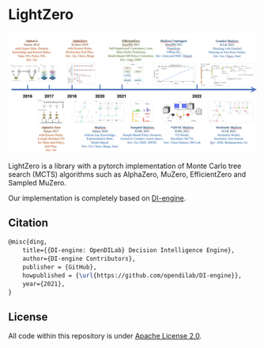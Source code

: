 # LightZero
![pipeline](assets/lightzero_overview.png)

LightZero is a library with a pytorch implementation of Monte Carlo tree search (MCTS) algorithms such as AlphaZero, MuZero, EfficientZero and Sampled MuZero.

Our implementation is completely based on [DI-engine](https://github.com/opendilab/DI-engie).

[comment]: <> (The paper has been accepted by CoRL 2022 and we will release the code soon.)



[comment]: <> (## Citation)

[comment]: <> (If you find our repo, dataset or paper useful, please cite us as)

[comment]: <> (```bibtex)

[comment]: <> (@article{shao2022interfuser,)

[comment]: <> ( title={Safety-Enhanced Autonomous Driving Using Interpretable Sensor Fusion Transformer},)

[comment]: <> ( author={Hao Shao and Letian Wang and RuoBing Chen and Hongsheng Li and Yu Liu},)

[comment]: <> ( journal={arXiv preprint arXiv:2207.14024},)

[comment]: <> ( year={2022},)

[comment]: <> (})

[comment]: <> (```)

## Citation
```latex
@misc{ding,
    title={{DI-engine: OpenDILab} Decision Intelligence Engine},
    author={DI-engine Contributors},
    publisher = {GitHub},
    howpublished = {\url{https://github.com/opendilab/DI-engine}},
    year={2021},
}
```

## License
All code within this repository is under [Apache License 2.0](https://www.apache.org/licenses/LICENSE-2.0).